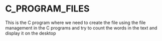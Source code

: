 # C_PROGRAM_FILES
This is the C program where we need to create the file using the file management in the C programs  and  try to count the words in the text and display it on the desktop
